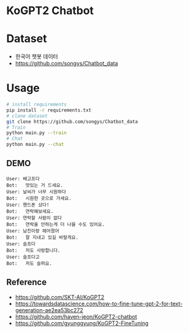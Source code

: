 # KoGPT2 Chatbot

# Dataset
- 한국어 챗봇 데이터
- https://github.com/songys/Chatbot_data


# Usage
``` bash
# install requirements
pip install -r requirements.txt
# clone dataset
git clone https://github.com/songys/Chatbot_data
# Train
python main.py --train
# Chat
python main.py --chat
```

## DEMO
```text
User: 배고프다
Bot:   맛있는 거 드세요.
User: 날씨가 너무 시원하다
Bot:   시원한 곳으로 가세요.
User: 핸드폰 샀다!
Bot:   연락해보세요.
User: 연락할 사람이 없다
Bot:   연락을 안하는게 더 나을 수도 있어요.
User: 남친이랑 헤어졌어
Bot:   잘 지내고 있길 바랄게요.
User: 슬프다
Bot:   저도 사랑합니다.
User: 슬프다고
Bot:   저도 슬퍼요.
```


## Reference
- https://github.com/SKT-AI/KoGPT2
- https://towardsdatascience.com/how-to-fine-tune-gpt-2-for-text-generation-ae2ea53bc272
- https://github.com/haven-jeon/KoGPT2-chatbot
- https://github.com/gyunggyung/KoGPT2-FineTuning
